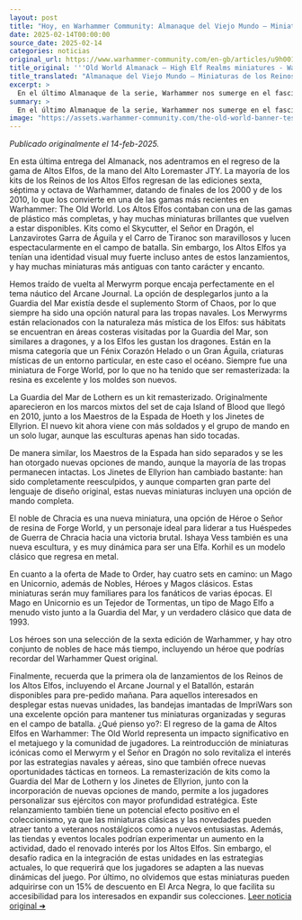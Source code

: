 ```yaml
---
layout: post
title: "Hoy, en Warhammer Community: Almanaque del Viejo Mundo – Miniaturas de los Reinos de los Altos Elfos - Comunidad Warhammer"
date: 2025-02-14T00:00:00
source_date: 2025-02-14
categories: noticias
original_url: https://www.warhammer-community.com/en-gb/articles/u9h0019a/old-world-almanack-high-elf-realms-miniatures/
title_original: '''Old World Almanack – High Elf Realms miniatures - Warhammer Community'''
title_translated: "Almanaque del Viejo Mundo – Miniaturas de los Reinos de los Altos Elfos - Comunidad Warhammer"
excerpt: >
  En el último Almanaque de la serie, Warhammer nos sumerge en el fascinante mundo de los Altos Elfos con el Alto Maestro JTY. Esta nueva colección revive kits icónicos de las ediciones 6ª, 7ª y 8ª, trayendo de vuelta miniaturas tan impresionantes como el Skycutter y el Lord en Dragón. Además, se reintroduce el Merwyrm, una criatura mística perfecta para las tropas navales, y se presentan nuevas esculturas como el noble de Chracia. Con emocionantes opciones de mando y miniaturas clásicas como el Mago en Unicornio, esta colección promete deleitar tanto a nuevos jugadores como a veteranos de Warhammer: The Old World. ¡Prepárate para hacer tu pedido anticipado mañana!
summary: >
  En el último Almanaque de la serie, Warhammer nos sumerge en el fascinante mundo de los Altos Elfos con el Alto Maestro JTY. Esta nueva colección revive kits icónicos de las ediciones 6ª, 7ª y 8ª, trayendo de vuelta miniaturas tan impresionantes como el Skycutter y el Lord en Dragón. Además, se reintroduce el Merwyrm, una criatura mística perfecta para las tropas navales, y se presentan nuevas esculturas como el noble de Chracia. Con emocionantes opciones de mando y miniaturas clásicas como el Mago en Unicornio, esta colección promete deleitar tanto a nuevos jugadores como a veteranos de Warhammer: The Old World. ¡Prepárate para hacer tu pedido anticipado mañana!
image: "https://assets.warhammer-community.com/the-old-world-banner-test.jpg"
---
```


*Publicado originalmente el 14-feb-2025.*

En esta última entrega del Almanack, nos adentramos en el regreso de la gama de Altos Elfos, de la mano del Alto Loremaster JTY. La mayoría de los kits de los Reinos de los Altos Elfos regresan de las ediciones sexta, séptima y octava de Warhammer, datando de finales de los 2000 y de los 2010, lo que los convierte en una de las gamas más recientes en Warhammer: The Old World. Los Altos Elfos contaban con una de las gamas de plástico más completas, y hay muchas miniaturas brillantes que vuelven a estar disponibles. Kits como el Skycutter, el Señor en Dragón, el Lanzavirotes Garra de Águila y el Carro de Tiranoc son maravillosos y lucen espectacularmente en el campo de batalla. Sin embargo, los Altos Elfos ya tenían una identidad visual muy fuerte incluso antes de estos lanzamientos, y hay muchas miniaturas más antiguas con tanto carácter y encanto.

Hemos traído de vuelta al Merwyrm porque encaja perfectamente en el tema náutico del Arcane Journal. La opción de desplegarlos junto a la Guardia del Mar existía desde el suplemento Storm of Chaos, por lo que siempre ha sido una opción natural para las tropas navales. Los Merwyrms están relacionados con la naturaleza más mística de los Elfos: sus hábitats se encuentran en áreas costeras visitadas por la Guardia del Mar, son similares a dragones, y a los Elfos les gustan los dragones. Están en la misma categoría que un Fénix Corazón Helado o un Gran Águila, criaturas místicas de un entorno particular, en este caso el océano. Siempre fue una miniatura de Forge World, por lo que no ha tenido que ser remasterizada: la resina es excelente y los moldes son nuevos.

La Guardia del Mar de Lothern es un kit remasterizado. Originalmente aparecieron en los marcos mixtos del set de caja Island of Blood que llegó en 2010, junto a los Maestros de la Espada de Hoeth y los Jinetes de Ellyrion. El nuevo kit ahora viene con más soldados y el grupo de mando en un solo lugar, aunque las esculturas apenas han sido tocadas.

De manera similar, los Maestros de la Espada han sido separados y se les han otorgado nuevas opciones de mando, aunque la mayoría de las tropas permanecen intactas. Los Jinetes de Ellyrion han cambiado bastante: han sido completamente reesculpidos, y aunque comparten gran parte del lenguaje de diseño original, estas nuevas miniaturas incluyen una opción de mando completa.

El noble de Chracia es una nueva miniatura, una opción de Héroe o Señor de resina de Forge World, y un personaje ideal para liderar a tus Huéspedes de Guerra de Chracia hacia una victoria brutal. Ishaya Vess también es una nueva escultura, y es muy dinámica para ser una Elfa. Korhil es un modelo clásico que regresa en metal.

En cuanto a la oferta de Made to Order, hay cuatro sets en camino: un Mago en Unicornio, además de Nobles, Héroes y Magos clásicos. Estas miniaturas serán muy familiares para los fanáticos de varias épocas. El Mago en Unicornio es un Tejedor de Tormentas, un tipo de Mago Elfo a menudo visto junto a la Guardia del Mar, y un verdadero clásico que data de 1993.

Los héroes son una selección de la sexta edición de Warhammer, y hay otro conjunto de nobles de hace más tiempo, incluyendo un héroe que podrías recordar del Warhammer Quest original.

Finalmente, recuerda que la primera ola de lanzamientos de los Reinos de los Altos Elfos, incluyendo el Arcane Journal y el Batallón, estarán disponibles para pre-pedido mañana. Para aquellos interesados en desplegar estas nuevas unidades, las bandejas imantadas de ImpriWars son una excelente opción para mantener tus miniaturas organizadas y seguras en el campo de batalla.
¿Qué pienso yo?: El regreso de la gama de Altos Elfos en Warhammer: The Old World representa un impacto significativo en el metajuego y la comunidad de jugadores. La reintroducción de miniaturas icónicas como el Merwyrm y el Señor en Dragón no solo revitaliza el interés por las estrategias navales y aéreas, sino que también ofrece nuevas oportunidades tácticas en torneos. La remasterización de kits como la Guardia del Mar de Lothern y los Jinetes de Ellyrion, junto con la incorporación de nuevas opciones de mando, permite a los jugadores personalizar sus ejércitos con mayor profundidad estratégica. Este relanzamiento también tiene un potencial efecto positivo en el coleccionismo, ya que las miniaturas clásicas y las novedades pueden atraer tanto a veteranos nostálgicos como a nuevos entusiastas. Además, las tiendas y eventos locales podrían experimentar un aumento en la actividad, dado el renovado interés por los Altos Elfos. Sin embargo, el desafío radica en la integración de estas unidades en las estrategias actuales, lo que requerirá que los jugadores se adapten a las nuevas dinámicas del juego. Por último, no olvidemos que estas miniaturas pueden adquirirse con un 15% de descuento en El Arca Negra, lo que facilita su accesibilidad para los interesados en expandir sus colecciones.
[Leer noticia original ➜](https://www.warhammer-community.com/en-gb/articles/u9h0019a/old-world-almanack-high-elf-realms-miniatures/)
